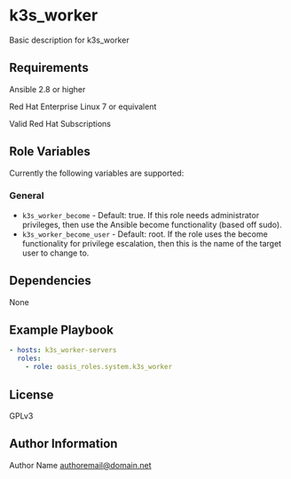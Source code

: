 k3s_worker
===========

Basic description for k3s_worker

Requirements
------------

Ansible 2.8 or higher

Red Hat Enterprise Linux 7 or equivalent

Valid Red Hat Subscriptions

Role Variables
--------------

Currently the following variables are supported:

### General

* `k3s_worker_become` - Default: true. If this role needs administrator
  privileges, then use the Ansible become functionality (based off sudo).
* `k3s_worker_become_user` - Default: root. If the role uses the become
  functionality for privilege escalation, then this is the name of the target
  user to change to.

Dependencies
------------

None

Example Playbook
----------------

```yaml
- hosts: k3s_worker-servers
  roles:
    - role: oasis_roles.system.k3s_worker
```

License
-------

GPLv3

Author Information
------------------

Author Name <authoremail@domain.net>
